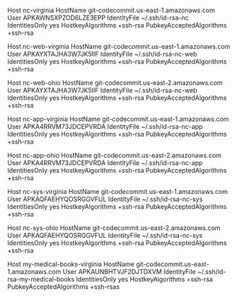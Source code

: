 
Host nc-virginia
    HostName git-codecommit.us-east-1.amazonaws.com
    User APKAWNSXPZOD6LZE3EPP
    IdentityFile ~/.ssh/id-rsa-nc
    IdentitiesOnly yes
    HostkeyAlgorithms +ssh-rsa
    PubkeyAcceptedAlgorithms +ssh-rsa

Host nc-web-virginia
    HostName git-codecommit.us-east-1.amazonaws.com
    User APKAYXTAJHA3W7JK5IIF
    IdentityFile ~/.ssh/id-rsa-nc-web
    IdentitiesOnly yes
    HostkeyAlgorithms +ssh-rsa
    PubkeyAcceptedAlgorithms +ssh-rsa

Host nc-web-ohio
    HostName git-codecommit.us-east-2.amazonaws.com
    User APKAYXTAJHA3W7JK5IIF
    IdentityFile ~/.ssh/id-rsa-nc-web
    IdentitiesOnly yes
    HostkeyAlgorithms +ssh-rsa
    PubkeyAcceptedAlgorithms +ssh-rsa

Host nc-app-virginia
    HostName git-codecommit.us-east-1.amazonaws.com
    User APKA4RRVM73JDCEPVRDA
    IdentityFile ~/.ssh/id-rsa-nc-app
    IdentitiesOnly yes
    HostkeyAlgorithms +ssh-rsa
    PubkeyAcceptedAlgorithms +ssh-rsa

Host nc-app-ohio
    HostName git-codecommit.us-east-2.amazonaws.com
    User APKA4RRVM73JDCEPVRDA
    IdentityFile ~/.ssh/id-rsa-nc-app
    IdentitiesOnly yes
    HostkeyAlgorithms +ssh-rsa
    PubkeyAcceptedAlgorithms +ssh-rsa    

Host nc-sys-virginia
    HostName git-codecommit.us-east-1.amazonaws.com
    User APKAQFAEHYQOSRGGVFUL
    IdentityFile ~/.ssh/id-rsa-nc-sys
    IdentitiesOnly yes
    HostkeyAlgorithms +ssh-rsa
    PubkeyAcceptedAlgorithms +ssh-rsa

Host nc-sys-ohio
    HostName git-codecommit.us-east-2.amazonaws.com
    User APKAQFAEHYQOSRGGVFUL
    IdentityFile ~/.ssh/id-rsa-nc-sys
    IdentitiesOnly yes
    HostkeyAlgorithms +ssh-rsa
    PubkeyAcceptedAlgorithms +ssh-rsa    
      
Host my-medical-books-virginia
    HostName git-codecommit.us-east-1.amazonaws.com
    User APKAUNBHTVJF2DJTDXVM
    IdentityFile ~/.ssh/id-rsa-my-medical-books
    IdentitiesOnly yes
    HostkeyAlgorithms +ssh-rsa
    PubkeyAcceptedAlgorithms +ssh-rsas
